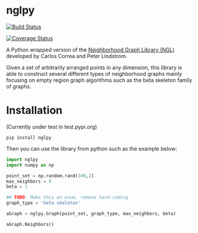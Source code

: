 # nglpy
[![Build Status](https://travis-ci.org/maljovec/nglpy.svg?branch=master)](https://travis-ci.org/maljovec/nglpy)

[![Coverage Status](https://coveralls.io/repos/github/maljovec/nglpy/badge.svg?branch=master)](https://coveralls.io/github/maljovec/nglpy?branch=master)

A Python wrapped version of the [Neighborhood Graph Library
(NGL)](http://www.ngraph.org/) developed by Carlos Correa and Peter Lindstrom.

[//]: # (LONG_DESCRIPTION)

Given a set of arbitrarily arranged points in any dimension, this library is
able to construct several different types of neighborhood graphs mainly focusing
on empty region graph algorithms such as the beta skeleton family of graphs.

[//]: # (END_LONG_DESCRIPTION)

# Installation

(Currently under test in test.pypi.org)

```
pip install nglpy
```

Then you can use the library from python such as the example below:

```python
import nglpy
import numpy as np

point_set = np.random.rand(100,2)
max_neighbors = 9
beta = 1

## TODO: Make this an enum, remove hard-coding
graph_type = 'beta skeleton'

aGraph = nglpy.Graph(point_set, graph_type, max_neighbors, beta)

aGraph.Neighbors()
```
